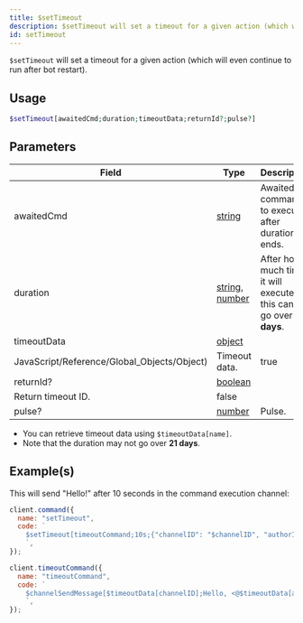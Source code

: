 ```yaml
---
title: $setTimeout
description: $setTimeout will set a timeout for a given action (which will even continue to run after bot restart).
id: setTimeout
---
```


`$setTimeout` will set a timeout for a given action (which will even continue to run after bot restart).

## Usage

```php
$setTimeout[awaitedCmd;duration;timeoutData;returnId?;pulse?]
```

## Parameters

| Field                                        | Type                                                                                                                                                                                                 | Description                                                            | Required |
| -------------------------------------------- | ---------------------------------------------------------------------------------------------------------------------------------------------------------------------------------------------------- | ---------------------------------------------------------------------- | :------: |
| awaitedCmd                                   | [string](https://developer.mozilla.org/en-US/docs/Web/JavaScript/Reference/Global_Objects/String)                                                                                                    | Awaited command to execute after duration ends.                        |   true   |
| duration                                     | [string](https://developer.mozilla.org/en-US/docs/Web/JavaScript/Reference/Global_Objects/String), [number](https://developer.mozilla.org/en-US/docs/Web/JavaScript/Reference/Global_Objects/Number) | After how much time it will execute / this cannot go over **21 days**. |   true   |
| timeoutData                                  | [object](https://developer.mozilla.org/en-US/docs/Web/JavaScript/Reference/Global_Objects/Object)                                                                                                    |
| JavaScript/Reference/Global_Objects/Object)  | Timeout data.                                                                                                                                                                                        | true                                                                   |
| returnId?                                    | [boolean](https://developer.mozilla.org/en-US/docs/Web/JavaScript/Reference/Global_Objects/Boolean)                                                                                                  |
 Return timeout ID.                                                                                                                                                                                   | false                                                                  |
| pulse?                                       | [number](https://developer.mozilla.org/en-US/docs/Web/JavaScript/Reference/Global_Objects/Number)                                                                                                    | Pulse.                                                                 |  false   |

- You can retrieve timeout data using `$timeoutData[name]`.
- Note that the duration may not go over **21 days**.

## Example(s)

This will send "Hello!" after 10 seconds in the command execution channel:

```javascript
client.command({
  name: "setTimeout",
  code: `
    $setTimeout[timeoutCommand;10s;{"channelID": "$channelID", "authorID": "$authorID"};false]
    `,
});

client.timeoutCommand({
  name: "timeoutCommand",
  code: `
    $channelSendMessage[$timeoutData[channelID];Hello, <@$timeoutData[authorID]>!]
    `,
});
```
